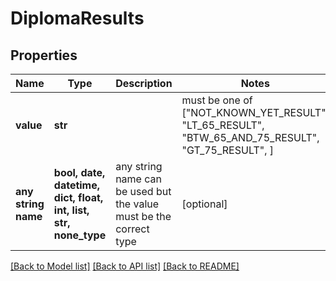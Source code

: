 # DiplomaResults


## Properties
Name | Type | Description | Notes
------------ | ------------- | ------------- | -------------
**value** | **str** |  |  must be one of ["NOT_KNOWN_YET_RESULT", "LT_65_RESULT", "BTW_65_AND_75_RESULT", "GT_75_RESULT", ]
**any string name** | **bool, date, datetime, dict, float, int, list, str, none_type** | any string name can be used but the value must be the correct type | [optional]

[[Back to Model list]](../README.md#documentation-for-models) [[Back to API list]](../README.md#documentation-for-api-endpoints) [[Back to README]](../README.md)


